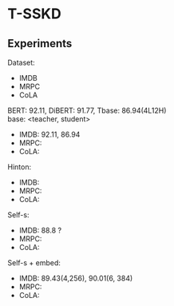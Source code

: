 # T-SSKD

## Experiments
Dataset:
- IMDB 
- MRPC
- CoLA

BERT: 92.11, DiBERT: 91.77, Tbase: 86.94(4L12H) <br>
base: 
<teacher, student>
- IMDB: 92.11, 86.94
- MRPC:
- CoLA: 

Hinton:
- IMDB: 
- MRPC:
- CoLA:

Self-s:
- IMDB: 88.8 ?
- MRPC:
- CoLA:

Self-s + embed:
- IMDB: 89.43(4,256), 90.01(6, 384)
- MRPC:
- CoLA:
